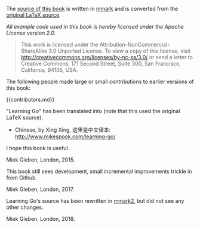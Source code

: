 The [source of this book](https://github.com/miekg/learninggo) is written in
[mmark](https://github.com/miekg/mmark) and is converted from the [original
LaTeX source](https://github.com/miekg/gobook).

*All example code used in this book is hereby licensed under the Apache License version 2.0.*

> This work is licensed under the Attribution-NonCommercial-ShareAlike 3.0 Unported License. To
> view a copy of this license, visit <http://creativecommons.org/licenses/by-nc-sa/3.0/>
> or send a letter to Creative Commons, 171 Second Street, Suite 300, San Francisco, California, 94105, USA.

The following people made large or small contributions to earlier versions of this book:

{{contributors.md}}

"Learning Go" has been translated into (note that this used the original LaTeX source).

* Chinese, by Xing Xing, 这里是中文译本: <http://www.mikespook.com/learning-go/>

I hope this book is useful.

Miek Gieben, London, 2015.

This book still sees development, small incremental improvements trickle in from Github.

Miek Gieben, London, 2017.

Learning Go's source has been rewritten in [mmark2](github.com/mmarkdown/mmark), but did not see any
other changes.

Miek Gieben, London, 2018.
